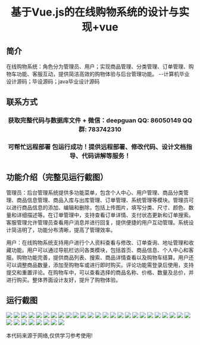 <p><h1 align="center">基于Vue.js的在线购物系统的设计与实现+vue</h1></p>

## 简介
在线购物系统：角色分为管理员、用户；实现商品管理、分类管理、订单管理、购物车功能、客服互动，提供简洁高效的购物体验与后台管理功能。    --计算机毕业设计源码；毕设源码；java毕业设计源码


## 联系方式
<p><h3 align="center">获取完整代码与数据库文件 + 微信：deepguan QQ: 86050149 QQ群: 783742310</h3></p>
<p><h3 align="center">可帮忙远程部署 包运行成功！提供远程部署、修改代码、设计文档指导、代码讲解等服务！</h3></p>

## 功能介绍（完整见运行截图）
管理员：后台管理系统提供多功能菜单，包含个人中心、用户管理、商品分类管理、商品信息管理、商品入库与出库管理、订单管理、系统管理等模块。管理员可以进行商品信息的添加、编辑和删除，包括上传图片，填写分类、尺寸、颜色、数量和详细描述等。在订单管理中，支持查看订单详情、支付状态更新和订单搜索。客服管理允许管理员查看用户消息并进行回复，提供便捷的用户互动管理。系统设计简洁明了，功能分布清晰，提高了管理效率。

用户：在线购物系统支持用户进行个人资料查看与修改、订单查询、地址管理和收藏功能。用户可以通过导航栏访问各类模块，包括首页、商品信息、个人中心和客服。购物功能完善，提供商品列表、搜索、商品详情查看以及购物车结算。用户还可以调整商品数量，添加至购物车或进行即时购买。评论功能需登录后使用，支持提交和重置评论。在购物车中，可以查看选择的商品名称、价格、数量及总价，并进行购买。整体界面设计友好，提升了购物体验。


## 运行截图
![](img/001.jpg)
![](img/002.jpg)
![](img/003.jpg)
![](img/004.jpg)
![](img/005.jpg)
![](img/006.jpg)
![](img/007.jpg)
![](img/008.jpg)
![](img/009.jpg)
![](img/010.jpg)
![](img/011.jpg)
![](img/012.jpg)
![](img/013.jpg)
![](img/014.jpg)
![](img/015.jpg)
![](img/016.jpg)
![](img/017.jpg)
![](img/018.jpg)
![](img/019.jpg)
![](img/020.jpg)
![](img/021.jpg)
![](img/022.jpg)
![](img/023.jpg)
![](img/024.jpg)
![](img/025.jpg)
![](img/026.jpg)
![](img/027.jpg)
![](img/028.jpg)
![](img/029.jpg)
![](img/030.jpg)
![](img/031.jpg)
![](img/032.jpg)
![](img/033.jpg)

<p>本代码来源于网络,仅供学习参考使用!</p>
